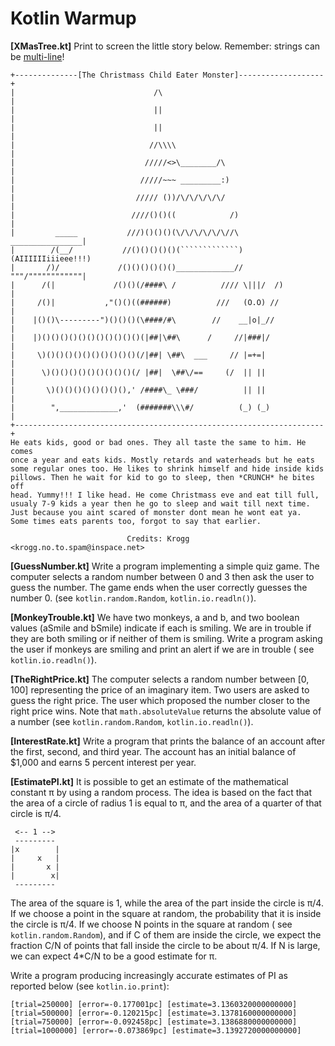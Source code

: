 # Kotlin Warmup

**[XMasTree.kt]** Print to screen the little story below.
Remember: strings can be [multi-line](https://kotlinlang.org/docs/strings.html#multiline-strings)!

```
+--------------[The Christmass Child Eater Monster]-------------------+
|                               /\                                    |
|                               ||                                    |
|                               ||                                    |
|                              //\\\\                                 |
|                             /////<>\________/\                      |
|                            /////~~~ _________:)                     |
|                           ///// ())/\/\/\/\/\/                      |
|                          ////()()((            /)                   |
|         _____           ///)()()()(\/\/\/\/\/\//\   ________________|
|        /(__/           //()()()()()(`````````````) (AIIIIIIiiieee!!!)
|       /)/             /()()()()()()_____________//  """/""""""""""""|
|      /(|             /()()(/####\ /          //// \|||/  /)         |
|     /()|           ,"()()((######)          ///   (O.O) //          |
|    |()()\---------")()()()(\####/#\        //    __|o|_//           |
|    |)()()()()()()()()()()()(|##|\##\      /     //|###|/            |
|     \)()()()()()()()()()()(/|##| \##\  ___     // |=+=|             |
|      \)()()()()()()()()()(/ |##|  \##\/==     (/  || ||             |
|       \)()()()()()()()(),' /####\_ \###/          || ||             |
|        ",_____________,'  (#######\\\#/          (_) (_)            |
+---------------------------------------------------------------------+
He eats kids, good or bad ones. They all taste the same to him. He comes
once a year and eats kids. Mostly retards and waterheads but he eats
some regular ones too. He likes to shrink himself and hide inside kids
pillows. Then he wait for kid to go to sleep, then *CRUNCH* he bites off
head. Yummy!!! I like head. He come Christmass eve and eat till full,
usualy 7-9 kids a year then he go to sleep and wait till next time.
Just because you aint scared of monster dont mean he wont eat ya.
Some times eats parents too, forgot to say that earlier.

                          Credits: Krogg <krogg.no.to.spam@inspace.net>
```

**[GuessNumber.kt]** Write a program implementing a simple quiz game. The computer selects a random number between 0
and 3 then ask the user to guess the number. The game ends when the user correctly guesses the number 0.
(see `kotlin.random.Random`, `kotlin.io.readln()`).

**[MonkeyTrouble.kt]** We have two monkeys, a and b, and two boolean values (aSmile and bSmile) indicate if each is
smiling.
We are in trouble if they are both smiling or if neither of them is smiling.
Write a program asking the user if monkeys are smiling and print an alert if we are in trouble (
see `kotlin.io.readln()`).

**[TheRightPrice.kt]** The computer selects a random number between [0, 100] representing the price of an imaginary item.
Two users are asked to guess the right price. The user which proposed the number closer to the right price wins.
Note that `math.absoluteValue` returns the absolute value of a number (see `kotlin.random.Random`, `kotlin.io.readln()`).

**[InterestRate.kt]** Write a program that prints the balance of an account after the first, second, and third year.
The account has an initial balance of $1,000 and earns 5 percent interest per year.

**[EstimatePI.kt]** It is possible to get an estimate of the mathematical constant π by using a random process. The idea is
based on the fact that the area of a circle of radius 1 is equal to π, and the area of a quarter of that circle is π/4.

```
 <-- 1 -->
 ---------
|x        |
|     x   |      
|       x |
|        x|  
 ---------    
 ```

The area of the square is 1, while the area of the part inside the circle is π/4. If we choose a point in the square at
random, the probability that it is inside the circle is π/4. If we choose N points in the square at random (
see `kotlin.random.Random`), and if C of them are inside the circle, we expect the fraction C/N of points that fall
inside the circle to be about π/4. If N is large, we can expect 4*C/N to be a good estimate for π.

Write a program producing increasingly accurate estimates of PI as reported below (see `kotlin.io.print`):

```
[trial=250000] [error=-0.177001pc] [estimate=3.1360320000000000]
[trial=500000] [error=-0.120215pc] [estimate=3.1378160000000000]
[trial=750000] [error=-0.092458pc] [estimate=3.1386880000000000]
[trial=1000000] [error=-0.073869pc] [estimate=3.1392720000000000]
```


